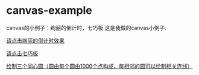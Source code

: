 # canvas-example
canvas的小例子：绚丽的倒计时，七巧板
这是我做的canvas小例子.

[请点击绚丽的倒计时效果](https://smile-ucas.github.io/canvas-example/index.html)

[请点击七巧板](https://smile-ucas.github.io/canvas-example/qiqiaoban.html)

[绘制三个同心圆（圆由每个圆由1000个点构成，每相邻的圆可以绘制相关连线）](https://smile-ucas.github.io/canvas-example/circle_network/index.html)
